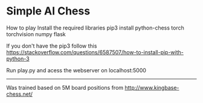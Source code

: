 # Simple AI Chess

How to play
Install the required libraries 
pip3 install python-chess torch torchvision numpy flask

If you don't have the pip3 follow this https://stackoverflow.com/questions/6587507/how-to-install-pip-with-python-3

Run play.py and acess the webserver on localhost:5000

-----
Was trained based on 5M board positions from http://www.kingbase-chess.net/

